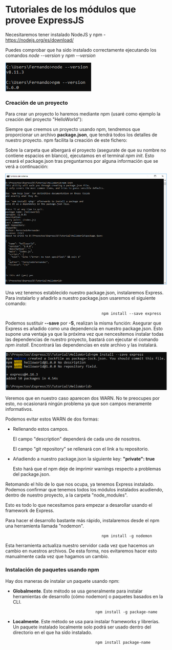 # Tutoriales de los módulos que provee ExpressJS

Necesitaremos tener instalado NodeJS y npm - https://nodejs.org/es/download/

Puedes comprobar que ha sido instalado correctamente ejecutando los comandos *node --version* y *npm --version*

![node npm version](https://github.com/feroviedofernandez/ExpressJS/blob/develop/Tutorial/Resources/Images/node_npm_version.PNG)

### Creación de un proyecto
Para crear un proyecto lo haremos mediante npm (usaré como ejemplo la creación del proyecto "HelloWorld"):

  Siempre que creemos un proyecto usando npm, tendremos que proporcionar un archivo **package.json**, que tendrá todos los detalles de nuestro proyecto. npm facilita la creación de este fichero:

  Sobre la carpeta que albergará el proyecto (asegurate de que su nombre no contiene espacios en blanco), ejecutamos en el terminal *npm init*. Esto creará el package.json tras preguntarnos por alguna información que se verá a continuación:
  
  ![npm init](https://github.com/feroviedofernandez/ExpressJS/blob/develop/Tutorial/Resources/Images/npm-init.PNG)
  
  Una vez tenemos establecido nuestro package.json, instalaremos Express. Para instalarlo y añadirlo a nuestro package.json usaremos el siguiente comando: 
  
                                              npm install --save express
  
  Podemos sustituir **--save** por **-S**, realizan la misma función: Asegurar que Express es añadido como una dependencia en nuestro package.json. Esto supone una ventaja ya que la próxima vez que nencesitemos instalar todas las dependencias de nuestro proyecto, bastará con ejecutar el comando *npm install*. Encontrará las dependencias en este archivo y las instalará.
  
  ![Install Express](https://github.com/feroviedofernandez/ExpressJS/blob/develop/Tutorial/Resources/Images/npm-install-save-express.PNG)
  
  Veremos que en nuestro caso aparecen dos WARN. No te preocupes por esto, no ocasionará ningún problema ya que son campos meramente informativos.
  
  Podemos evitar estos WARN de dos formas:
  
  - Rellenando estos campos.
  
    El campo "description" dependerá de cada uno de nosotros.
      
    El campo "git repository" se rellenará con el link a tu repositorio.
        
  - Añadiendo a nuestro package.json la siguiente key: **"private": true**
  
    Esto hará que el npm deje de imprimir warnings respecto a problemas del package.json.
  
  Retomando el hilo de lo que nos ocupa, ya tenemos Express instalado. Podemos confirmar que tenemos todos los módulos instalados acudiendo, dentro de nuestro proyecto, a la carpeta "node_modules".
  
  Esto es todo lo que necesitamos para empezar a desarollar usando el framework de Express. 
  
  Para hacer el desarrollo bastante más rápido, instalaremos desde el npm una herramienta llamada "nodemon".
  
                                              npm install -g nodemon
  
  Esta herramienta actualiza nuestro servidor cada vez que hacemos un cambio en nuestros archivos. De esta forma, nos evitaremos hacer esto manualmente cada vez que hagamos un cambio.
  
  ### Instalación de paquetes usando npm
  
  Hay dos maneras de instalar un paquete usando npm:
  
  - **Globalmente**. Este método se usa generalmente para instalar herramientas de desarrollo (cómo nodemon) o paquetes basados en la CLI.
  
                                            npm install -g package-name
  
  - **Localmente**. Este método se usa para instalar frameworks y librerías. Un paquete instalado localmente solo podrá ser usado dentro del directorio en el que ha sido instalado.
  
                                            npm install package-name
